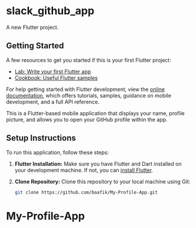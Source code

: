 # slack_github_app

A new Flutter project.

## Getting Started

A few resources to get you started if this is your first Flutter project:

- [Lab: Write your first Flutter app](https://docs.flutter.dev/get-started/codelab)
- [Cookbook: Useful Flutter samples](https://docs.flutter.dev/cookbook)

For help getting started with Flutter development, view the
[online documentation](https://docs.flutter.dev/), which offers tutorials,
samples, guidance on mobile development, and a full API reference.


This is a Flutter-based mobile application that displays your name, profile picture, and allows you to open your GitHub profile within the app.

## Setup Instructions

To run this application, follow these steps:

1. **Flutter Installation:** Make sure you have Flutter and Dart installed on your development machine. If not, you can [install Flutter](https://flutter.dev/docs/get-started/install).

2. **Clone Repository:** Clone this repository to your local machine using Git:

   ```bash
   git clone https://github.com/baafik/My-Profile-App.git
# My-Profile-App
